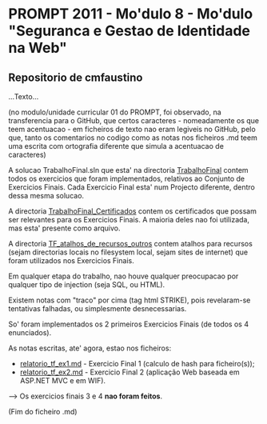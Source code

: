 # PROMPT 2011 - Mo'dulo 8 - Mo'dulo "Seguranca e Gestao de Identidade na Web"

## Repositorio de cmfaustino

...Texto...

(no modulo/unidade curricular 01 do PROMPT, foi observado, na transferencia para o GitHub, que certos caracteres - nomeadamente os que teem acentuacao - em ficheiros de texto nao eram legiveis no GitHub, pelo que, tanto os comentarios no codigo como as notas nos ficheiros .md teem uma escrita com ortografia diferente que simula a acentuacao de caracteres)

A solucao TrabalhoFinal.sln que esta' na directoria [TrabalhoFinal](https://github.com/cmfaustino/PROMPT11-08-Security.cmfaustino/tree/master/TrabalhoFinal) contem todos os exercicios que foram implementados, relativos ao Conjunto de Exercicios Finais. Cada Exercicio Final esta' num Projecto diferente, dentro dessa mesma solucao.

A directoria [TrabalhoFinal_Certificados](https://github.com/cmfaustino/PROMPT11-08-Security.cmfaustino/tree/master/TrabalhoFinal_Certificados) contem os certificados que possam ser relevantes para os Exercicios Finais. A maioria deles nao foi utilizada, mas esta' presente como arquivo.

A directoria [TF_atalhos\_de\_recursos\_outros](https://github.com/cmfaustino/PROMPT11-08-Security.cmfaustino/tree/master/TF_atalhos_de_recursos_outros) contem atalhos para recursos (sejam directorias locais no filesystem local, sejam sites de internet) que foram utilizados nos Exercicios Finais.

Em qualquer etapa do trabalho, nao houve qualquer preocupacao por qualquer tipo de injection (seja SQL, ou HTML).

Existem notas com "traco" por cima (tag html STRIKE), pois revelaram-se tentativas falhadas, ou simplesmente desnecessarias.

So' foram implementados os 2 primeiros Exercicios Finais (de todos os 4 enunciados).

As notas escritas, ate' agora, estao nos ficheiros:

* [relatorio\_tf\_ex1.md](https://github.com/cmfaustino/PROMPT11-08-Security.cmfaustino/blob/master/relatorio_tf_ex1.md) - Exercicio Final 1 (calculo de hash para ficheiro(s));
* [relatorio\_tf\_ex2.md](https://github.com/cmfaustino/PROMPT11-08-Security.cmfaustino/blob/master/relatorio_tf_ex2.md) - Exercicio Final 2 (aplicação Web baseada em ASP.NET MVC e em WIF).

--> Os exercicios finais 3 e 4 **nao foram feitos**.

(Fim do ficheiro .md)